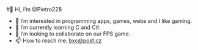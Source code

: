 #👋 Hi, I’m @Pietro228

- 👀 I’m interested in programming apps, games, webs and I like gaming.
- 🌱 I’m currently learning C and C#.
- 💞️ I’m looking to collaborate on our FPS game.
- 📫 How to reach me: bxc@post.cz

<!---
Pietro228/Pietro228 is a ✨ special ✨ repository because its `README.md` (this file) appears on your GitHub profile.
You can click the Preview link to take a look at your changes.
--->
